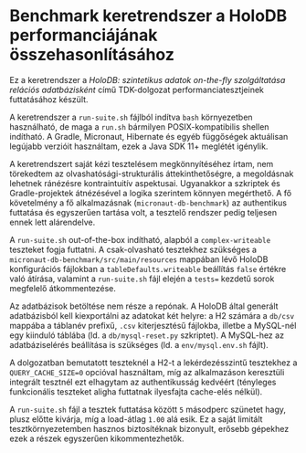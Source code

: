 # Benchmark keretrendszer a HoloDB performanciájának összehasonlításához

Ez a keretrendszer a *HoloDB: szintetikus adatok on-the-fly szolgáltatása relációs adatbázisként*
című TDK-dolgozat performanciatesztjeinek futtatásához készült.

A keretrendszer a `run-suite.sh` fájlból indítva `bash` környezetben használható,
de maga a `run.sh` bármilyen POSIX-kompatibilis shellen indítható.
A Gradle, Micronaut, Hibernate és egyéb függőségek aktuálisan legújabb verzióit használtam,
ezek a Java SDK 11+ meglétét igénylik.

A keretrendszert saját kézi tesztelésem megkönnyítéséhez írtam,
nem törekedtem az olvashatósági-strukturális áttekinthetőségre,
a megoldásnak lehetnek ránézésre kontraintuitív aspektusai.
Ugyanakkor a szkriptek és Gradle-projektek átnézésével a logika szerintem könnyen megérthető.
A fő követelmény a fő alkalmazásnak (`micronaut-db-benchmark`)
az authentikus futtatása és egyszerűen tartása volt,
a tesztelő rendszer pedig teljesen ennek lett alárendelve.

A `run-suite.sh` out-of-the-box indítható,
alapból a `complex-writeable` teszteket fogja futtatni.
A csak-olvasható tesztekhez szükséges a `micronaut-db-benchmark/src/main/resources`
mappában lévő HoloDB konfigurációs fájlokban a `tableDefaults.writeable` beállítás
`false` értékre való átírása,
valamint a `run-suite.sh` fájl elején a `tests=` kezdetű sorok megfelelő átkommentezése.

Az adatbázisok betöltése nem része a repónak.
A HoloDB által generált adatbázisból kell kiexportálni az adatokat két helyre:
a H2 számára a `db/csv` mappába a táblanév prefixű, `.csv` kiterjesztésű fájlokba,
illetbe a MySQL-nél egy kiinduló táblába (ld. a `db/mysql-reset.py` szkriptet).
A MySQL-hez az adatbáziselérés beállítása is szükséges (ld. a `env/mysql.env.sh` fájlt).

A dolgozatban bemutatott teszteknél a H2-t a lekérdezésszintű tesztekhez
a `QUERY_CACHE_SIZE=0` opcióval használtam,
míg az alkalmazáson keresztüli integrált tesztnél ezt elhagytam
az authentikusság kedvéért
(tényleges funkcionális teszteket aligha futtatnak ilyesfajta cache-elés nélkül).

A `run-suite.sh` fájl a tesztek futtatása között `5` másodperc szünetet hagy,
plusz előtte kivárja, míg a load-átlag `1.00` alá esik.
Ez a saját limitált tesztkörnyezetemben hasznos biztosítéknak bizonyult,
erősebb gépekhez ezek a részek egyszerűen kikommentezhetők.
